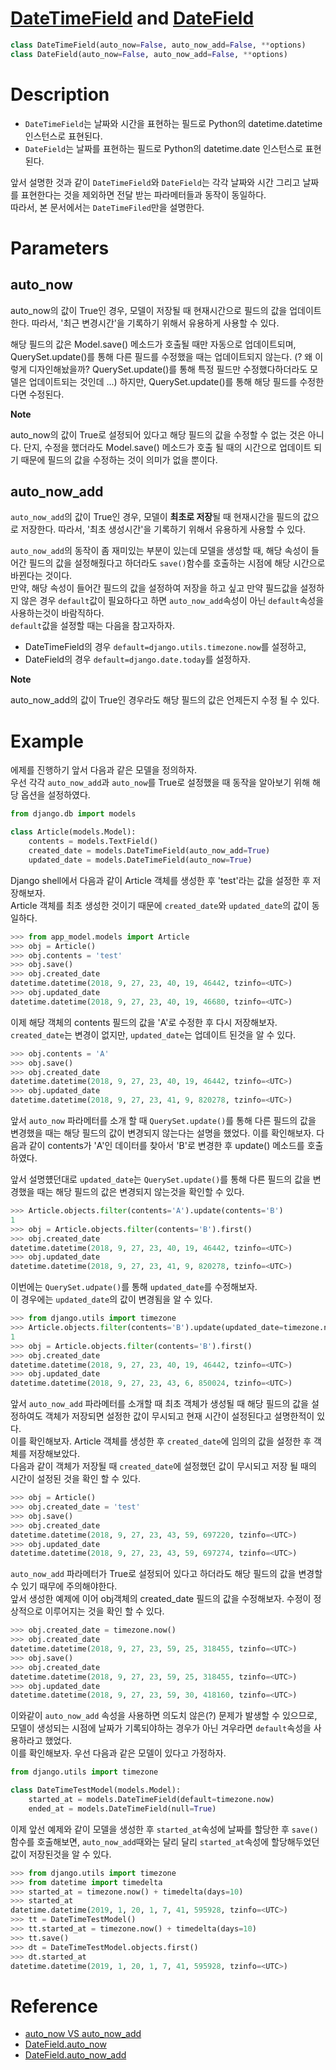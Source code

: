 # [DateTimeField](https://docs.djangoproject.com/en/2.1/ref/models/fields/#datetimefield) and [DateField](https://docs.djangoproject.com/en/2.1/ref/models/fields/#datefield)

```python
class DateTimeField(auto_now=False, auto_now_add=False, **options)
class DateField(auto_now=False, auto_now_add=False, **options)
```

# Description

* `DateTimeField`는 날짜와 시간을 표현하는 필드로 Python의 datetime.datetime 인스턴스로 표현된다. 
* `DateField`는 날짜를 표현하는 필드로 Python의 datetime.date 인스턴스로 표현된다.

앞서 설명한 것과 같이 `DateTimeField`와 `DateField`는 각각 날짜와 시간 그리고 날짜를 표현한다는 것을 제외하면 전달 받는 파라메터들과 동작이 동일하다.  
따라서, 본 문서에서는 `DateTimeFiled`만을 설명한다.  

# Parameters

## auto_now

auto_now의 값이 True인 경우, 모델이 저장될 때 현재시간으로 필드의 값을 업데이트한다. 따라서, '최근 변경시간'을 기록하기 위해서 유용하게 사용할 수 있다.  

해당 필드의 값은 Model.save() 메소드가 호출될 때만 자동으로 업데이트되며, QuerySet.update()를 통해 다른 필드를 수정했을 때는 업데이트되지 않는다. (? 왜 이렇게 디자인해놨을까? QuerySet.update()를 통해 특정 필드만 수정했다하더라도 모델은 업데이트되는 것인데 ...) 하지만, QuerySet.update()를 통해 해당 필드를 수정한다면 수정된다.

**Note**

auto_now의 값이 True로 설정되어 있다고 해당 필드의 값을 수정할 수 없는 것은 아니다. 단지, 수정을 했더라도 Model.save() 메소드가 호출 될 때의 시간으로 업데이트 되기 때문에 필드의 값을 수정하는 것이 의미가 없을 뿐이다. 

## auto_now_add

`auto_now_add`의 값이 True인 경우, 모델이 **최초로 저장**될 때 현재시간을 필드의 값으로 저장한다. 따라서, '최초 생성시간'을 기록하기 위해서 유용하게 사용할 수 있다.  

`auto_now_add`의 동작이 좀 재미있는 부분이 있는데 모델을 생성할 때, 해당 속성이 들어간 필드의 값을 설정해줬다고 하더라도 `save()`함수를 호출하는 시점에 해당 시간으로 바뀐다는 것이다.  
만약, 해당 속성이 들어간 필드의 값을 설정하여 저장을 하고 싶고 만약 필드값을 설정하지 않은 경우 `default`값이 필요하다고 하면 `auto_now_add`속성이 아닌 `default`속성을 사용하는것이 바람직하다.  
`default`값을 설정할 때는 다음을 참고자하자. 

* DateTimeField의 경우 `default=django.utils.timezone.now`를 설정하고, 
* DateField의 경우 `default=django.date.today`를 설정하자.

**Note**

auto_now_add의 값이 True인 경우라도 해당 필드의 값은 언제든지 수정 될 수 있다.

# Example

에제를 진행하기 앞서 다음과 같은 모델을 정의하자.  
우선 각각 `auto_now_add`과 `auto_now`를 True로 설정했을 때 동작을 알아보기 위해 해당 옵션을 설정하였다. 

```python
from django.db import models

class Article(models.Model):
    contents = models.TextField()
    created_date = models.DateTimeField(auto_now_add=True)
    updated_date = models.DateTimeField(auto_now=True)
```

Django shell에서 다음과 같이 Article 객체를 생성한 후 'test'라는 값을 설정한 후 저장해보자.  
Article 객체를 최초 생성한 것이기 때문에 `created_date`와 `updated_date`의 값이 동일하다. 

```python
>>> from app_model.models import Article
>>> obj = Article()
>>> obj.contents = 'test'
>>> obj.save()
>>> obj.created_date
datetime.datetime(2018, 9, 27, 23, 40, 19, 46442, tzinfo=<UTC>)
>>> obj.updated_date
datetime.datetime(2018, 9, 27, 23, 40, 19, 46680, tzinfo=<UTC>)
```

이제 해당 객체의 contents 필드의 값을 'A'로 수정한 후 다시 저장해보자.  
`created_date`는 변경이 없지만, `updated_date`는 업데이트 된것을 알 수 있다.  

```python
>>> obj.contents = 'A'
>>> obj.save()
>>> obj.created_date
datetime.datetime(2018, 9, 27, 23, 40, 19, 46442, tzinfo=<UTC>)
>>> obj.updated_date
datetime.datetime(2018, 9, 27, 23, 41, 9, 820278, tzinfo=<UTC>)
```

앞서 `auto_now` 파라메터를 소개 할 때 `QuerySet.update()`를 통해 다른 필드의 값을 변경했을 때는 해당 필드의 값이 변경되지 않는다는 설명을 했었다. 
이를 확인해보자. 다음과 같이 contents가 'A'인 데이터를 찾아서 'B'로 변경한 후 update() 메소드를 호출하였다. 

앞서 설명헀던대로 `updated_date`는 `QuerySet.update()`를 통해 다른 필드의 값을 변경했을 때는 해당 필드의 값은 변경되지 않는것을 확인할 수 있다.

```python
>>> Article.objects.filter(contents='A').update(contents='B')
1
>>> obj = Article.objects.filter(contents='B').first()
>>> obj.created_date
datetime.datetime(2018, 9, 27, 23, 40, 19, 46442, tzinfo=<UTC>)
>>> obj.updated_date
datetime.datetime(2018, 9, 27, 23, 41, 9, 820278, tzinfo=<UTC>)
```

이번에는 `QuerySet.udpate()`를 통해 `updated_date`를 수정해보자.  
이 경우에는 `updated_date`의 값이 변경됨을 알 수 있다.   

```python
>>> from django.utils import timezone
>>> Article.objects.filter(contents='B').update(updated_date=timezone.now())
1
>>> obj = Article.objects.filter(contents='B').first()
>>> obj.created_date
datetime.datetime(2018, 9, 27, 23, 40, 19, 46442, tzinfo=<UTC>)
>>> obj.updated_date
datetime.datetime(2018, 9, 27, 23, 43, 6, 850024, tzinfo=<UTC>)
```

앞서 `auto_now_add` 파라메터를 소개할 때 최초 객체가 생성될 때 해당 필드의 값을 설정하여도 객체가 저장되면 설정한 값이 무시되고 현재 시간이 설정된다고 설명한적이 있다.   
이를 확인해보자. Article 객체를 생성한 후 `created_date`에 임의의 값을 설정한 후 객체를 저장해보았다.  
다음과 같이 객체가 저장될 때 `created_date`에 설정했던 값이 무시되고 저장 될 때의 시간이 설정된 것을 확인 할 수 있다. 

```python
>>> obj = Article()
>>> obj.created_date = 'test'
>>> obj.save()
>>> obj.created_date
datetime.datetime(2018, 9, 27, 23, 43, 59, 697220, tzinfo=<UTC>)
>>> obj.updated_date
datetime.datetime(2018, 9, 27, 23, 43, 59, 697274, tzinfo=<UTC>)
```

`auto_now_add` 파라메터가 True로 설정되어 있다고 하더라도 해당 필드의 값을 변경할 수 있기 때무에 주의해야한다.  
앞서 생성한 예제에 이어 obj객체의 created_date 필드의 값을 수정해보자. 수정이 정상적으로 이루어지는 것을 확인 할 수 있다. 

```python
>>> obj.created_date = timezone.now()
>>> obj.created_date
datetime.datetime(2018, 9, 27, 23, 59, 25, 318455, tzinfo=<UTC>)
>>> obj.save()
>>> obj.created_date
datetime.datetime(2018, 9, 27, 23, 59, 25, 318455, tzinfo=<UTC>)
>>> obj.updated_date
datetime.datetime(2018, 9, 27, 23, 59, 30, 418160, tzinfo=<UTC>)
```

이와같이 `auto_now_add` 속성을 사용하면 의도치 않은(?) 문제가 발생할 수 있으므로, 모델이 생성되는 시점에 날짜가 기록되야하는 경우가 아닌 겨우라면 `default`속성을 사용하라고 했었다.  
이를 확인해보자. 우선 다음과 같은 모델이 있다고 가정하자.  

```python
from django.utils import timezone

class DateTimeTestModel(models.Model):
    started_at = models.DateTimeField(default=timezone.now)
    ended_at = models.DateTimeField(null=True)
```

이제 앞선 예제와 같이 모델을 생성한 후 `started_at`속성에 날짜를 할당한 후 `save()`함수를 호출해보면, `auto_now_add`때와는 달리 달리 `started_at`속성에 할당해두었던 값이 저장된것을 알 수 있다. 

```python
>>> from django.utils import timezone
>>> from datetime import timedelta
>>> started_at = timezone.now() + timedelta(days=10)
>>> started_at
datetime.datetime(2019, 1, 20, 1, 7, 41, 595928, tzinfo=<UTC>)
>>> tt = DateTimeTestModel()
>>> tt.started_at = timezone.now() + timedelta(days=10)
>>> tt.save()
>>> dt = DateTimeTestModel.objects.first()
>>> dt.started_at
datetime.datetime(2019, 1, 20, 1, 7, 41, 595928, tzinfo=<UTC>)
```

# Reference

* [auto_now VS auto_now_add](http://tomining.tistory.com/145)
* [DateField.auto_now](https://docs.djangoproject.com/en/2.1/ref/models/fields/#django.db.models.DateField.auto_now)
* [DateField.auto_now_add](https://docs.djangoproject.com/en/2.1/ref/models/fields/#django.db.models.DateField.auto_now_add)
